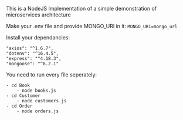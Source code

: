 This is a NodeJS Implementation of a simple demonstration of  microservices architecture

Make your .env file and provide MONGO_URI in it:
     `MONGO_URI=mongo_url`

Install your dependancies:

    "axios": "^1.6.7",
    "dotenv": "^16.4.5",
    "express": "^4.18.3",
    "mongoose": "^8.2.1"

You need to run every file seperately:

    - cd Book
        - node books.js
    - cd Customer
        - node customers.js
    - cd Order
        - node orders.js

